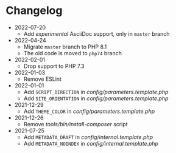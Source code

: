 # Changelog

* 2022-07-20
  * Add *experimental* AsciiDoc support, only in `master` branch
* 2022-04-24
  * Migrate `master` branch to PHP 8.1
  * The old code is moved to `php74` branch
* 2022-02-01
  * Drop support to PHP 7.3
* 2022-01-03
  * Remove ESLint
* 2022-01-01
  * Add `SCRIPT_DIRECTION` in *config/parameters.template.php*
  * Add `SITE_ORIENTATION` in *config/parameters.template.php*
* 2021-12-29
  * Add `THEME_COLOR` in *config/parameters.template.php*
* 2021-12-26
  * Remove *tools/bin/install-composer* script
* 2021-07-25
  * Add `METADATA_DRAFT` in *config/internal.template.php*
  * Add `METADATA_NOINDEX` in *config/internal.template.php*
